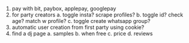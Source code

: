 1. pay with bit, paybox, applepay, googlepay
2. for party creators
    a. toggle insta? scrape profiles?
    b. toggle id? check age? match w profile?
    c. toggle create whatsapp group?
3. automatic user creation from first party using cookie?
4. find a dj page
    a. samples
    b. when free
    c. price
    d. reviews
